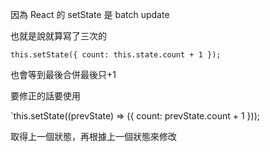 因為 React 的 setState 是 batch update

也就是說就算寫了三次的

`this.setState({ count: this.state.count + 1 });`

也會等到最後合併最後只+1

要修正的話要使用

`this.setState((prevState) => ({ count: prevState.count + 1 }));

取得上一個狀態，再根據上一個狀態來修改
